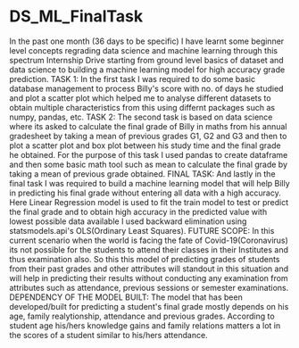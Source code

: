# DS_ML_FinalTask
In the past one month (36 days to be specific) I have learnt some beginner level concepts regrading data science and machine learning through this spectrum Internship Drive starting from ground level basics of dataset and data science to building a machine learning model for high accuracy grade prediction.
TASK 1:
In the first task I was required to do some basic database management to process Billy's score with no. of days he studied and plot a scatter plot which helped me to analyse different datasets to obtain multiple characteristics from this using differnt packages such as numpy, pandas, etc.
TASK 2:
The second task is based on data science where its asked to calculate the final grade of Billy in maths from his annual gradesheet by taking a mean of previous grades G1, G2 and G3 and then to plot a scatter plot and box plot between his study time and the final grade he obtained. For the purpose of this task I used pandas to create dataframe and then some basic math tool such as mean to calculate the final grade by taking a mean of previous grade obtained.
FINAL TASK:
And lastly in the final task I was required to build a machine learning model that will help Billy in predicting his final grade without entering all data with a high accuracy. Here Linear Regression model is used to fit the train model to test or predict the final grade and to obtain high accuracy in the predicted value with lowest possible data available I used backward elimination using statsmodels.api's OLS(Ordinary Least Squares).
FUTURE SCOPE:
In this current scenario when the world is facing the fate of Covid-19(Coronavirus) its not possible for the students to attend their classes in their Institutes and thus examination also. So this this model of predicting grades of students from their past grades and other attributes will standout in this situation and will help in predicting their results without conducting any examination from attributes such as attendance, previous sessions or semester examinations.
DEPENDENCY OF THE MODEL BUILT:
The model that has been developed/built for predicting a student's final grade mostly depends on his age, family realytionship, attendance and previous grades. According to student age his/hers knowledge gains and family relations matters a lot in the scores of a student similar to his/hers attendance.
